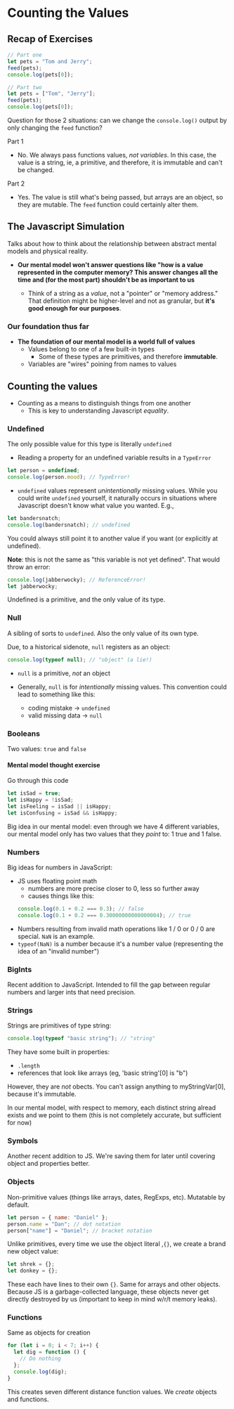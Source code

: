 # Counting the Values

## Recap of Exercises

```js
// Part one
let pets = "Tom and Jerry";
feed(pets);
console.log(pets[0]);

// Part two
let pets = ["Tom", "Jerry"];
feed(pets);
console.log(pets[0]);
```

Question for those 2 situations: can we change the `console.log()` output by only changing the `feed` function?

Part 1

- No. We always pass functions values, _not variables_. In this case, the value is a string, ie, a primitive, and therefore, it is immutable and can't be changed.

Part 2

- Yes. The value is still what's being passed, but arrays are an object, so they are mutable. The `feed` function could certainly alter them.

## The Javascript Simulation

Talks about how to think about the relationship between abstract mental models and physical reality.

- **Our mental model won't answer questions like "how is a value represented in the computer memory? This answer changes all the time and (for the most part) shouldn't be as important to us**

  - Think of a string as a _value_, not a "pointer" or "memory address." That definition might be higher-level and not as granular, but **it's good enough for our purposes**.

### Our foundation thus far

- **The foundation of our mental model is a world full of values**
  - Values belong to one of a few built-in types
    - Some of these types are primitives, and therefore **immutable**.
  - Variables are "wires" poining from names to values

## Counting the values

- Counting as a means to distinguish things from one another
  - This is key to understanding Javascript _equality_.

### Undefined

The only possible value for this type is literally `undefined`

- Reading a property for an undefined variable results in a `TypeError`

```js
let person = undefined;
console.log(person.mood); // TypeError!
```

- `undefined` values represent _unintentionally_ missing values. While you could write `undefined` yourself, it naturally occurs in situations where Javascript doesn't know what value you wanted. E.g.,

```js
let bandersnatch;
console.log(bandersnatch); // undefined
```

You could always still point it to another value if you want (or explicitly at undefined).

**Note**: this is not the same as "this variable is not yet defined". That would throw an error:

```js
console.log(jabberwocky); // ReferenceError!
let jabberwocky;
```

Undefined is a primitive, and the only value of its type.

### Null

A sibling of sorts to `undefined`. Also the only value of its own type.

Due, to a historical sidenote, `null` registers as an object:

```js
console.log(typeof null); // "object" (a lie!)
```

- `null` is a primitive, _not_ an object

- Generally, `null` is for _intentionally_ missing values. This convention could lead to something like this:

  - coding mistake -> `undefined`
  - valid missing data -> `null`

### Booleans

Two values: `true` and `false`

#### Mental model thought exercise

Go through this code

```js
let isSad = true;
let isHappy = !isSad;
let isFeeling = isSad || isHappy;
let isConfusing = isSad && isHappy;
```

Big idea in our mental model: even through we have 4 different variables, our mental model only has two values that they _point_ to: 1 true and 1 false.

### Numbers

Big ideas for numbers in JavaScript:

- JS uses floating point math
  - numbers are more precise closer to 0, less so further away
  - causes things like this:
  ```js
  console.log(0.1 + 0.2 === 0.3); // false
  console.log(0.1 + 0.2 === 0.30000000000000004); // true
  ```
- Numbers resulting from invalid math operations like 1 / 0 or 0 / 0 are special. `NaN` is an example.
- `typeof(NaN)` is a number because it's a number value (representing the idea of an "invalid number")

### BigInts

Recent addition to JavaScript. Intended to fill the gap between regular numbers and larger ints that need precision.

### Strings

Strings are primitives of type string:

```js
console.log(typeof "basic string"); // "string"
```

They have some built in properties:

- `.length`
- references that look like arrays (eg, 'basic string'[0] is "b")

However, they are _not_ obects. You can't assign anything to myStringVar[0], because it's immutable.

In our mental model, with respect to memory, each distinct string alread exists and we point to them (this is not completely accurate, but sufficient for now)

### Symbols

Another recent addition to JS. We're saving them for later until covering object and properties better.

### Objects

Non-primitive values (things like arrays, dates, RegExps, etc). Mutatable by default.

```js
let person = { name: "Daniel" };
person.name = "Dan"; // dot notation
person["name"] = "Daniel"; // bracket notation
```

Unlike primitives, every time we use the object literal ,`{}`, we create a brand new object value:

```js
let shrek = {};
let donkey = {};
```

These each have lines to their own `{}`. Same for arrays and other objects. Because JS is a garbage-collected language, these objects never get directly destroyed by us (important to keep in mind w/r/t memory leaks).

### Functions

Same as objects for creation

```js
for (let i = 0; i < 7; i++) {
  let dig = function () {
    // Do nothing
  };
  console.log(dig);
}
```

This creates seven different distance function values. We _create_ objects and functions.
